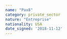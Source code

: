 ```yaml
---
name: "Pax8"
category: private_sector
nature: "Entreprise"
nationality: USA
date_signed: '2018-11-12'
---
```

    